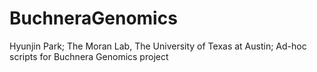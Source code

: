 # BuchneraGenomics
Hyunjin Park; 
The Moran Lab, The University of Texas at Austin;
Ad-hoc scripts for Buchnera Genomics project
